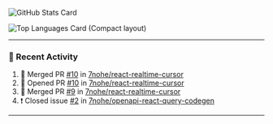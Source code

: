 ![GitHub Stats Card](https://github-readme-stats.vercel.app/api?username=7nohe&count_private=true&theme=react)

![Top Languages Card (Compact layout)](https://github-readme-stats.vercel.app/api/top-langs/?username=7nohe&layout=compact&theme=react)

---

### :koala: Recent Activity

<!--START_SECTION:activity-->
1. 🎉 Merged PR [#10](https://github.com/7nohe/react-realtime-cursor/pull/10) in [7nohe/react-realtime-cursor](https://github.com/7nohe/react-realtime-cursor)
2. 💪 Opened PR [#10](https://github.com/7nohe/react-realtime-cursor/pull/10) in [7nohe/react-realtime-cursor](https://github.com/7nohe/react-realtime-cursor)
3. 🎉 Merged PR [#9](https://github.com/7nohe/react-realtime-cursor/pull/9) in [7nohe/react-realtime-cursor](https://github.com/7nohe/react-realtime-cursor)
4. ❗️ Closed issue [#2](https://github.com/7nohe/openapi-react-query-codegen/issues/2) in [7nohe/openapi-react-query-codegen](https://github.com/7nohe/openapi-react-query-codegen)
<!--END_SECTION:activity-->

---
